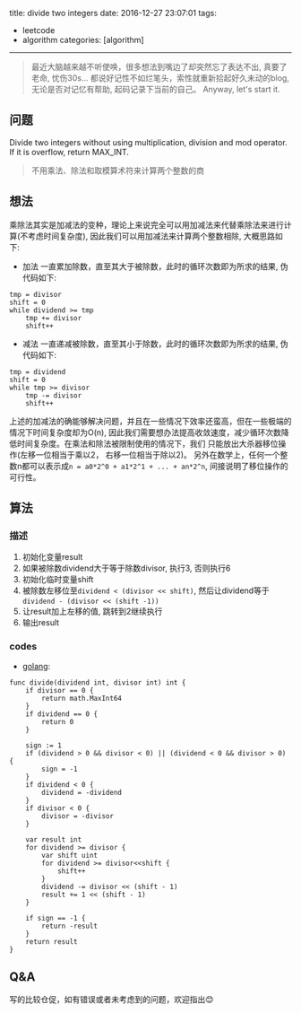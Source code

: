 title: divide two integers
date: 2016-12-27 23:07:01
tags:
  - leetcode
  - algorithm
categories: [algorithm]

---

> 最近大脑越来越不听使唤，很多想法到嘴边了却突然忘了表达不出, 真要了老命, 忧伤30s...
  都说好记性不如烂笔头，索性就重新拾起好久未动的blog, 无论是否对记忆有帮助, 起码记录下当前的自己。
  Anyway, let's start it.

## 问题

Divide two integers without using multiplication, division and mod operator.
If it is overflow, return MAX_INT.

> 不用乘法、除法和取模算术符来计算两个整数的商

## 想法

乘除法其实是加减法的变种，理论上来说完全可以用加减法来代替乘除法来进行计算(不考虑时间复杂度),
因此我们可以用加减法来计算两个整数相除, 大概思路如下:

- 加法
一直累加除数，直至其大于被除数，此时的循环次数即为所求的结果, 伪代码如下:
```
tmp = divisor
shift = 0
while dividend >= tmp
    tmp += divisor
    shift++
```

- 减法
一直递减被除数，直至其小于除数，此时的循环次数即为所求的结果, 伪代码如下:
```
tmp = dividend
shift = 0
while tmp >= divisor
    tmp -= divisor
    shift++
```

上述的加减法的确能够解决问题，并且在一些情况下效率还蛮高，但在一些极端的情况下时间复杂度却为O(n),
因此我们需要想办法提高收敛速度，减少循环次数降低时间复杂度。在乘法和除法被限制使用的情况下，我们
只能放出大杀器移位操作(左移一位相当于乘以2， 右移一位相当于除以2)。
另外在数学上，任何一个整数n都可以表示成`n = a0*2^0 + a1*2^1 + ... + an*2^n`, 间接说明了移位操作的可行性。

## 算法

### 描述

1. 初始化变量result
2. 如果被除数dividend大于等于除数divisor, 执行3, 否则执行6
3. 初始化临时变量shift
4. 被除数左移位至`dividend < (divisor << shift)`, 然后让dividend等于`dividend - (divisor << (shift -1))`
5. 让result加上左移的值, 跳转到2继续执行
6. 输出result

### codes

- [golang](https://github.com/kirk91/leetcode/blob/master/algorithms/divide_two_integers/main.go):
```golang
func divide(dividend int, divisor int) int {
	if divisor == 0 {
		return math.MaxInt64
	}
	if dividend == 0 {
		return 0
	}

	sign := 1
	if (dividend > 0 && divisor < 0) || (dividend < 0 && divisor > 0) {
		sign = -1
	}
	if dividend < 0 {
		dividend = -dividend
	}
	if divisor < 0 {
		divisor = -divisor
	}

	var result int
	for dividend >= divisor {
		var shift uint
		for dividend >= divisor<<shift {
			shift++
		}
		dividend -= divisor << (shift - 1)
		result += 1 << (shift - 1)
	}

	if sign == -1 {
		return -result
	}
	return result
}
```

## Q&A
写的比较仓促，如有错误或者未考虑到的问题，欢迎指出😊
